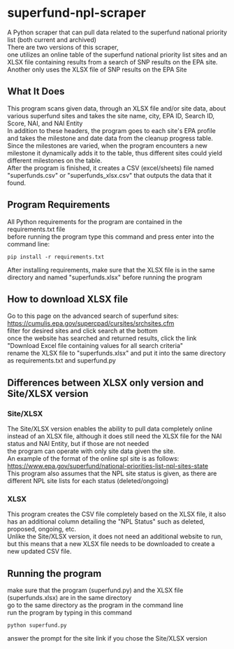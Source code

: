# superfund-npl-scraper
A Python scraper that can pull data related to the superfund national priority list (both current and archived) <br/>
There are two versions of this scraper, <br/>
  one utilizes an online table of the superfund national priority list sites and an XLSX file containing results from a search of SNP results on the EPA site. <br/>
  Another only uses the XLSX file of SNP results on the EPA Site

## What It Does
This program scans given data, through an XLSX file and/or site data, about various superfund sites and takes the site name, city, EPA ID, Search ID, Score, NAI, and NAI Entity <br/>
In addition to these headers, the program goes to each site's EPA profile and takes the milestone and date data from the cleanup progress table. Since the milestones are varied, when the program encounters a new milestone it dynamically adds it to the table, thus different sites could yield different milestones on the table. <br/>
After the program is finished, it creates a CSV (excel/sheets) file named "superfunds.csv" or "superfunds_xlsx.csv" that outputs the data that it found. <br/>

## Program Requirements
All Python requirements for the program are contained in the requirements.txt file <br/>
before running the program type this command and press enter into the command line: <br/>
```
pip install -r requirements.txt
```
After installing requirements, make sure that the XLSX file is in the same directory and named "superfunds.xlsx" before running the program <br/>

## How to download XLSX file
Go to this page on the advanced search of superfund sites: https://cumulis.epa.gov/supercpad/cursites/srchsites.cfm <br/>
filter for desired sites and click search at the bottom <br/>
once the website has searched and returned results, click the link "Download Excel file containing values for all search criteria" <br/>
rename the XLSX file to "superfunds.xlsx" and put it into the same directory as requirements.txt and superfund.py

## Differences between XLSX only version and Site/XLSX version
### Site/XLSX
The Site/XLSX version enables the ability to pull data completely online instead of an XLSX file, although it does still need the XLSX file for the NAI status and NAI Entity, but if those are not needed <br/>
the program can operate with only site data given the site. <br/>
An example of the format of the online spl site is as follows: https://www.epa.gov/superfund/national-priorities-list-npl-sites-state <br/>
This program also assumes that the NPL site status is given, as there are different NPL site lists for each status (deleted/ongoing)

### XLSX
This program creates the CSV file completely based on the XLSX file, it also has an additional column detailing the "NPL Status" such as deleted, proposed, ongoing, etc. <br/>
Unlike the Site/XLSX version, it does not need an additional website to run, but this means that a new XLSX file needs to be downloaded to create a new updated CSV file.

## Running the program
make sure that the program (superfund.py) and the XLSX file (superfunds.xlsx) are in the same directory <br/>
go to the same directory as the program in the command line <br/>
run the program by typing in this command <br/>
```
python superfund.py
```
answer the prompt for the site link if you chose the Site/XLSX version
